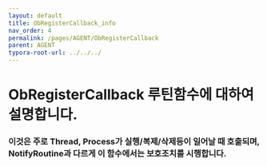 ```yaml
---
layout: default
title: ObRegisterCallback_info
nav_order: 4
permalink: /pages/AGENT/ObRegisterCallback
parent: AGENT
typora-root-url: ../../../
---
```


# **ObRegisterCallback 루틴함수에 대하여 설명합니다.**

### 이것은 주로 Thread, Process가 실행/복제/삭제등이 일어날 때 호출되며, NotifyRoutine과 다르게 이 함수에서는 **보호조치**를 시행합니다. 

